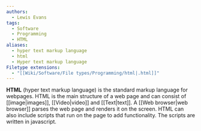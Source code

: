 ```yaml
---
authors:
  - Lewis Evans
tags:
  - Software
  - Programming
  - HTML
aliases:
  - hyper text markup language
  - html
  - Hyper text markup language
Filetype extensions:
  - "[[Wiki/Software/File types/Programming/html|.html]]"
---
```

**HTML** (hyper text markup language) is the standard markup language for webpages. HTML is the main structure of a web page and can consist of [[image|images]], [[Video|video]] and [[Text|text]]. A [[Web browser|web browser]] parses the web page and renders it on the screen. HTML can also include scripts that run on the page to add functionality. The scripts are written in javascript.